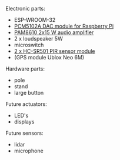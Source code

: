 
Electronic parts:
- ESP-WROOM-32
- [PCM5102A DAC module for Raspberry Pi](https://www.otronic.nl/nl/wcmcu-5102-module-stereo-dac-digitaal-naar-analoog.html)
- [PAM8610 2x15 W audio amplifier](https://nl.aliexpress.com/item/1005006493004179.html)
- 2 x loudspeaker 5W
- microswitch
- [2 x HC-SR501 PIR sensor module](https://nl.aliexpress.com/item/1005006834678128.html)
- (GPS module Ublox Neo 6M)

Hardware parts:
- pole
- stand
- large button

Future actuators:
- LED's
- displays

Future sensors:
- lidar
- microphone
